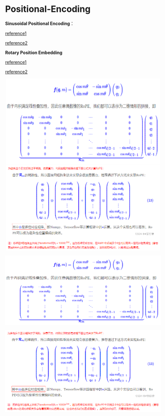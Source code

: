 # Positional-Encoding

**Sinusoidal Positional Encoding**： 

[reference1](https://zhuanlan.zhihu.com/p/454482273)

[reference2](https://spaces.ac.cn/archives/8231)



**Rotary Position Embedding**

[reference1](https://spaces.ac.cn/archives/8265)

[reference2](https://blog.csdn.net/weixin_43646592/article/details/130924280)

<div align=center>
<img src="imgs/image-20231122181656918.png" width="500" height="276"/>
</div>

<div align=center>
<img src="imgs/image-20231122181738453.png" width="500" height="276"/>
</div>

![image-20231122181656918](imgs\image-20231122181656918.png)

![image-20231122181738453](imgs\image-20231122181738453.png)

